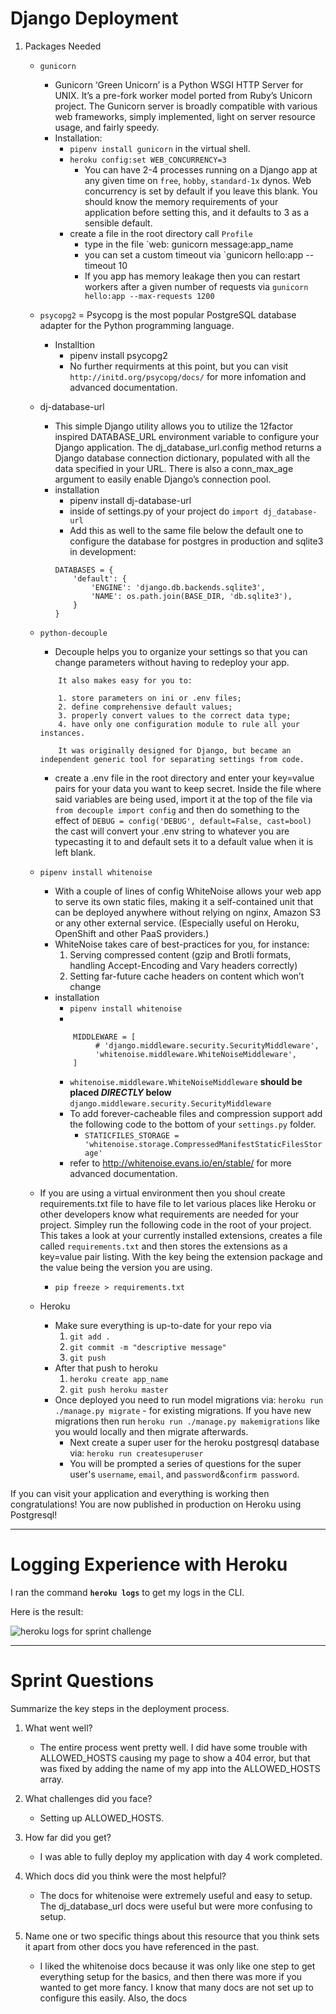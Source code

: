 # Django Deployment
1. Packages Needed
    - `gunicorn`
        - Gunicorn ‘Green Unicorn’ is a Python WSGI HTTP Server for UNIX. It’s a pre-fork worker model ported from Ruby’s Unicorn project. The Gunicorn server is broadly compatible with various web frameworks, simply implemented, light on server resource usage, and fairly speedy.
        - Installation:
            - `pipenv install gunicorn` in the virtual shell.
            - `heroku config:set WEB_CONCURRENCY=3`
                - You can have 2-4 processes running on a Django app at any given time on `free`, `hobby`, `standard-1x` dynos. Web concurrency is set by default if you leave this blank. You should know the memory requirements of your application before setting this, and it defaults to 3 as a sensible default.
            - create a file in the root directory call `Profile`
                - type in the file `web: gunicorn message:app_name
                - you can set a custom timeout via `gunicorn hello:app --timeout 10
                - If you app has memory leakage then you can restart workers after a given number of requests via `gunicorn hello:app --max-requests 1200`
    - `psycopg2`
        = Psycopg is the most popular PostgreSQL database adapter for the Python programming language.
        - Installtion
            - pipenv install psycopg2
            - No further requirments at this point, but you can visit `http://initd.org/psycopg/docs/` for more infomation and advanced documentation.
    - dj-database-url
        - This simple Django utility allows you to utilize the 12factor inspired DATABASE_URL environment variable to configure your Django application. The dj_database_url.config method returns a Django database connection dictionary, populated with all the data specified in your URL. There is also a conn_max_age argument to easily enable Django’s connection pool.
        - installation
            - pipenv install dj-database-url
            - inside of settings.py of your project do `import dj_database-url`
            - Add this as well to the same file below the default one to configure the database for postgres in production and sqlite3 in development:
            ```
            DATABASES = {
                'default': {
                    'ENGINE': 'django.db.backends.sqlite3',
                    'NAME': os.path.join(BASE_DIR, 'db.sqlite3'),
                }
            }
            ```
    - `python-decouple`
        - Decouple helps you to organize your settings so that       you can change parameters without having to redeploy       your app.
        ```
            It also makes easy for you to:

            1. store parameters on ini or .env files;
            2. define comprehensive default values;
            3. properly convert values to the correct data type;
            4. have only one configuration module to rule all your instances.
            
            It was originally designed for Django, but became an independent generic tool for separating settings from code.
        ```
        - create a .env file in the root directory and enter your key=value pairs for your data you want to keep secret.
        Inside the file where said variables are being used, import it at the top of the file via `from decouple import config` and then do something to the effect of `DEBUG = config('DEBUG', default=False, cast=bool)` the cast will convert your .env string to whatever you are typecasting it to and default sets it to a default value when it is left blank.
    - `pipenv install whitenoise`
        - With a couple of lines of config WhiteNoise allows your web app to serve its own static files, making it a self-contained unit that can be deployed anywhere without relying on nginx, Amazon S3 or any other external service. (Especially useful on Heroku, OpenShift and other PaaS providers.)
        - WhiteNoise takes care of best-practices for you, for instance:
            1. Serving compressed content (gzip and Brotli formats, handling Accept-Encoding and Vary headers correctly)
            2. Setting far-future cache headers on content which won’t change
        - installation
            - `pipenv install whitenoise`
            - 
            ```
                MIDDLEWARE = [
                     # 'django.middleware.security.SecurityMiddleware',
                     'whitenoise.middleware.WhiteNoiseMiddleware',
                ]
            ```
            - `whitenoise.middleware.WhiteNoiseMiddleware` **should be placed *DIRECTLY* below** `django.middleware.security.SecurityMiddleware`
            - To add forever-cacheable files and compression support add the following code to the bottom of your `settings.py` folder.
                - `STATICFILES_STORAGE = 'whitenoise.storage.CompressedManifestStaticFilesStorage'`
            - refer to http://whitenoise.evans.io/en/stable/ for more advanced documentation.
    - If you are using a virtual environment then you shoul create requirements.txt file to have file to let various places like Heroku or other developers know what requirements are needed for your project. Simpley run the following code in the root of your project. This takes a look at your currently installed extensions, creates a file called `requirements.txt` and then stores the extensions as a key=value pair listing. With the key being the extension package and the value being the version you are using.
        - `pip freeze > requirements.txt`

    - Heroku
        - Make sure everything is up-to-date for your repo via
            1. `git add .`
            2. `git commit -m "descriptive message"`
            3. `git push`
        - After that push to heroku
            1. `heroku create app_name`
            2. `git push heroku master`
        - Once deployed you need to run model migrations via:
            `heroku run ./manage.py migrate` - for existing migrations. If you have new migrations then run `heroku run ./manage.py makemigrations` like you would locally and then migrate afterwards.
            - Next create a super user for the heroku postgresql database via:
                `heroku run createsuperuser`
            - You will be prompted a series of questions for the super user's `username`, `email`, and `password`&`confirm password`.

If you can visit your application and everything is working then congratulations! You are now published in production on Heroku using Postgresql!

___

# Logging Experience with Heroku

I ran the command **`heroku logs`** to get my logs in the CLI.

Here is the result:

![heroku logs for sprint challenge](logs.png)

___

# Sprint Questions

Summarize the key steps in the deployment process.
1.  What went well?
    - The entire process went pretty well. I did have some trouble with ALLOWED_HOSTS causing my page to show a 404 error, but that was fixed by adding the name of my app into the ALLOWED_HOSTS array.
    
2. What challenges did you face?
    - Setting up ALLOWED_HOSTS.
3. How far did you get?
    - I was able to fully deploy my application with day 4 work completed.
4. Which docs did you think were the most helpful?
    - The docs for whitenoise were extremely useful and easy to setup. The dj_database_url docs were useful but were more confusing to setup.
5. Name one or two specific things about this resource that you think sets it apart from other docs you have referenced in the past.
    - I liked the whitenoise docs because it was only like one step to get everything setup for the basics, and then there was more if you wanted to get more fancy. I know that many docs are not set up to configure this easily. Also, the docs